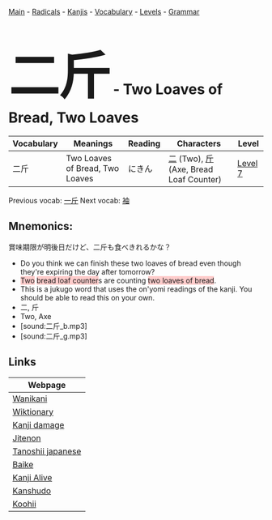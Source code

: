 <style> bigfont {font-size: 100px}</style>
[Main](../README.md) -
[Radicals](../radicals.md) -
[Kanjis](../kanjis.md) -
[Vocabulary](../vocabulary.md) -
[Levels](../levels.md) -
[Grammar](../grammar.md)
# <bigfont> 二斤</bigfont> - Two Loaves of Bread, Two Loaves 

| Vocabulary | Meanings | Reading | Characters | Level |
| --- | --- | --- | --- | --- |
| 二斤 | Two Loaves of Bread, Two Loaves | にきん |  [二](../kanjis/二.md) (Two), [斤](../kanjis/斤.md) (Axe, Bread Loaf Counter) | [Level 7](../levels/wk_level7.md) |

Previous vocab: [一斤](一斤.md) Next vocab: [袖](袖.md) 

## Mnemonics:
賞味期限が明後日だけど、二斤も食べきれるかな？
* Do you think we can finish these two loaves of bread even though they're expiring the day after tomorrow?
* <span style="background-color:#ffcccb"> Two</span> <span style="background-color:#ffcccb"> bread loaf counter</span>s are counting <span style="background-color:#ffcccb"> two loaves of bread</span>.
* This is a jukugo word that uses the on'yomi readings of the kanji. You should be able to read this on your own.
* 二, 斤
* Two, Axe
* [sound:二斤_b.mp3]
* [sound:二斤_g.mp3]


## Links 

| Webpage |
| --- |
| [Wanikani          ](https://www.wanikani.com/kanji/二斤) |
| [Wiktionary        ](https://en.wiktionary.org/wiki/二斤) |
| [Kanji damage      ](http://www.kanjidamage.com/kanji/search?utf8=✓&q=二斤) |
| [Jitenon           ](https://jitenon.com/kanji/二斤) |
| [Tanoshii japanese ](https://www.tanoshiijapanese.com/dictionary/kanji.cfm?k=二斤) |
| [Baike             ](https://baike.baidu.com/item/二斤) |
| [Kanji Alive       ](https://app.kanjialive.com/二斤) |
| [Kanshudo          ](https://www.kanshudo.com/searchmn?q=二斤) |
| [Koohii            ](https://kanji.koohii.com/study/kanji/二斤) |
